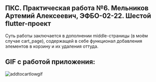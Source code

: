 ## ПКС. Практическая работа №6. Мельников Артемий Алексеевич, ЭФБО-02-22. Шестой flutter-проект
Суть работы заключается в дополнении middle-страницы (в моём случае cart_page), содержащей в себе функционал добавления элементов в корзину и их удаления оттуда.

## GIF с работой приложения: 

![addtocartlowgif](https://github.com/user-attachments/assets/4bca5e9e-5bb9-4d32-a600-5d7d49045c10)

